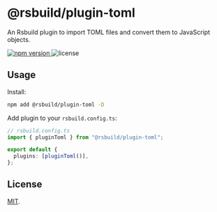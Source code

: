 # @rsbuild/plugin-toml

An Rsbuild plugin to import TOML files and convert them to JavaScript objects.

<p>
  <a href="https://npmjs.com/package/@rsbuild/plugin-toml">
   <img src="https://img.shields.io/npm/v/@rsbuild/plugin-toml?style=flat-square&colorA=564341&colorB=EDED91" alt="npm version" />
  </a>
  <img src="https://img.shields.io/badge/License-MIT-blue.svg?style=flat-square&colorA=564341&colorB=EDED91" alt="license" />
</p>

## Usage

Install:

```bash
npm add @rsbuild/plugin-toml -D
```

Add plugin to your `rsbuild.config.ts`:

```ts
// rsbuild.config.ts
import { pluginToml } from "@rsbuild/plugin-toml";

export default {
  plugins: [pluginToml()],
};
```

## License

[MIT](./LICENSE).
